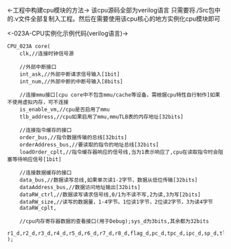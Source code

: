 <-工程中构建cpu模块的方法->
该cpu源码全部为verilog语言
只需要将./Src包中的.v文件全部复制入工程。然后在需要使用该cpu核心的地方实例化cpu模块即可

<-023A-CPU实例化示例代码(verilog语言)->
    
    CPU_023A core(
		clk,//连接时钟信号源

        //外部中断接口
		int_ask,//外部中断请求信号输入[1bit]
		int_num,//外部中断的中断号输入[8bits]

        //连接mmu接口[cpu core中不包含mmu/cache等设备，需根据cpu特性自行制作]如果不使用虚拟内存，可不连接
		is_enable_vm,//cpu是否启用了mmu
		tlb_address,//cpu如果启用了mmu,mmuTLB表的内存地址[32bits]

        //连接指令缓存的接口
		order_bus,//指令数据传输的总线[32bits]
		orderAddress_bus,//要读取的指令的地址总线[32bits]
		loadOrder_cplt,//指令缓存器响应的信号线,当为1表示响应了,cpu在读取指令时会阻塞等待响应信号[1bit]

        //连接数据缓存的接口
		data_bus,//数据读写总线,如果单次读1-2字节，数据从低位传输[32bits]
		dataAddress_bus,//数据访问地址输出[32bits]
		dataRW_ctrl,//数据读写请求信号线,0/1为不读不写,2为读,3为写[2bits]
		dataRW_size,//读写的数据量，1-4字节。1位读1字节，2位读2字节，3为读4字节
		dataRW_cplt,

        //cpu内存寄存器数据的查看接口(用于Debug);sys_d为3bits,其余都为32bits
		r1_d,r2_d,r3_d,r4_d,r5_d,r6_d,r7_d,r8_d,flag_d,pc_d,tpc_d,ipc_d,sp_d,tlb_d,sys_d
	);